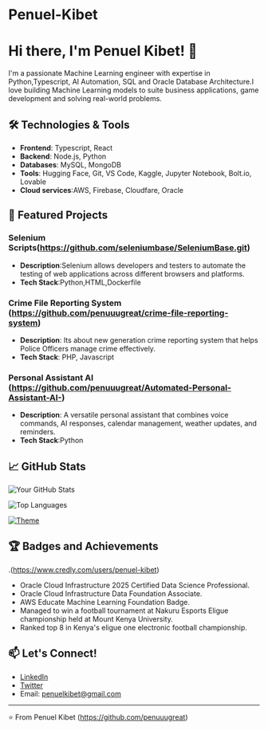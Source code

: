 # Penuel-Kibet
# Hi there, I'm Penuel Kibet! 👋

I'm a passionate Machine Learning engineer with expertise in Python,Typescript, AI Automation, SQL and Oracle Database Architecture.I love building Machine Learning models to suite business applications, game development and solving real-world problems.

## 🛠️ Technologies & Tools

- **Frontend**: Typescript, React
- **Backend**: Node.js, Python
- **Databases**: MySQL, MongoDB
- **Tools**: Hugging Face, Git, VS Code, Kaggle, Jupyter Notebook, Bolt.io, Lovable
- **Cloud services**:AWS, Firebase, Cloudfare, Oracle

## 🌟 Featured Projects
### Selenium Scripts(https://github.com/seleniumbase/SeleniumBase.git)
- **Description**:Selenium allows developers and testers to automate the testing of web applications across different browsers and platforms.
- **Tech Stack**:Python,HTML,Dockerfile

### Crime File Reporting System (https://github.com/penuuugreat/crime-file-reporting-system)
- **Description**: Its about new generation crime reporting system that helps Police Officers manage crime effectively.
- **Tech Stack**: PHP, Javascript
  
 ### Personal Assistant AI (https://github.com/penuuugreat/Automated-Personal-Assistant-AI-)
 - **Description**: A versatile personal assistant that combines voice commands, AI responses, calendar management, weather updates, and reminders.
 - **Tech Stack**:Python

## 📈 GitHub Stats

![Your GitHub Stats](https://github-readme-stats.vercel.app/api?username=penuuugreat&show_icons=true&theme=dark)

![Top Languages](https://github-readme-stats.vercel.app/api/top-langs/?username=penuuugreat&layout=compact&theme=dark)

[![Theme](https://img.shields.io/badge/Theme-Light%20/%20Dark-blue)](https://github.com/penuuugreat)

## 🏆 Badges and Achievements
.(https://www.credly.com/users/penuel-kibet)
- Oracle Cloud Infrastructure 2025 Certified Data Science Professional.
- Oracle Cloud Infrastructure Data Foundation Associate.
- AWS Educate Machine Learning Foundation Badge.
- Managed to win a football tournament at Nakuru Esports Eligue championship held at Mount Kenya University.
- Ranked top 8 in Kenya's eligue one  electronic football championship.

## 📫 Let's Connect!

- [LinkedIn](https://www.linkedin.com)
- [Twitter](https://twitter.com)
- Email: penuelkibet@gmail.com

---

⭐️ From Penuel Kibet (https://github.com/penuuugreat)
